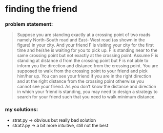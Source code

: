 # finding the friend

### problem statement:

> Suppose you are standing exactly at a crossing point of two roads namely North-South road and East-
> West road (as shown in the figure) in your city. And your friend F is visiting your city for the first time and
> he/she is waiting for you to pick up. F is standing near to the same crossing point but not exactly at the crossing
> point. Assume F is standing at distance d from the crossing point but F is not able to inform you the direction
> and distance from the crossing point.
> You are supposed to walk from the crossing point to your
> friend and pick him/her up. You can see your friend if you are in
> the right direction and at the right distance from the crossing
> point otherwise you cannot see your friend. As you don’t know
> the distance and direction in which your friend is standing, you
> may need to design a strategy to search for your friend such that
> you need to walk minimum distance.

### my solutions:
- strat.py -> obvious but really bad solution
- strat2.py -> a bit more intuitive, still not the best
